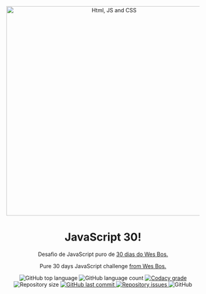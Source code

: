 <p align="center">
  <img alt="Html, JS and CSS" src="https://mpng.pngfly.com/20180406/uew/kisspng-cascading-style-sheets-javascript-html-css3-jquery-logo-5ac78cfa148694.1772279515230271940841.jpg" width="546">
</p>

<h1 align="center">
  JavaScript 30!
</h1>

<p align="center">
  Desafio de JavaScript puro de <a href="https://javascript30.com/" target="_blank">30 dias do Wes Bos.</a>
</p>

<p align="center">
  Pure 30 days JavaScript challenge <a href="https://javascript30.com/" target="_blank">from Wes Bos.</a>
</p>

<p align="center">
  <img alt="GitHub top language" src="https://img.shields.io/github/languages/top/leandrovi/javascript30.svg">

  <img alt="GitHub language count" src="https://img.shields.io/github/languages/count/leandrovi/javascript30.svg">

  <a href="https://www.codacy.com/app/leandrovi/javascript30?utm_source=github.com&amp;utm_medium=referral&amp;utm_content=leandrovi/javascript30&amp;utm_campaign=Badge_Grade">
    <img alt="Codacy grade" src="https://img.shields.io/codacy/grade/04db4b43120b4d05b9b39c9d2da97300.svg">
  </a>

  <img alt="Repository size" src="https://img.shields.io/github/repo-size/leandrovi/javascript30.svg">
  <a href="https://github.com/leandrovi/javascript30/commits/master">
    <img alt="GitHub last commit" src="https://img.shields.io/github/last-commit/leandrovi/javascript30.svg">
  </a>

  <a href="https://github.com/leandrovi/javascript30/issues">
    <img alt="Repository issues" src="https://img.shields.io/github/issues/leandrovi/javascript30.svg">
  </a>

  <img alt="GitHub" src="https://img.shields.io/github/license/leandrovi/javascript30.svg">
</p>

